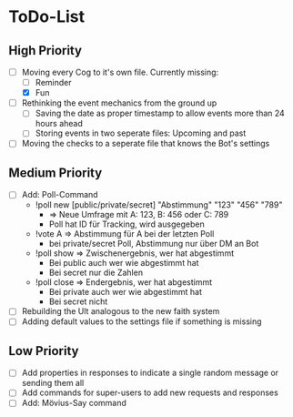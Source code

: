 # ToDo-List

## High Priority

- [ ] Moving every Cog to it's own file. Currently missing:
  - [ ] Reminder
  - [x] Fun
- [ ] Rethinking the event mechanics from the ground up
  - [ ] Saving the date as proper timestamp to allow events more than 24 hours ahead
  - [ ] Storing events in two seperate files: Upcoming and past
- [ ] Moving the checks to a seperate file that knows the Bot's settings

## Medium Priority

- [ ] Add: Poll-Command
  - !poll new \[public/private/secret\] "Abstimmung" "123" "456" "789"
    - => Neue Umfrage mit A: 123, B: 456 oder C: 789
    - Poll hat ID für Tracking, wird ausgegeben
  - !vote A => Abstimmung für A bei der letzten Poll
    - bei private/secret Poll, Abstimmung nur über DM an Bot
  - !poll show => Zwischenergebnis, wer hat abgestimmt
    - Bei public auch wer wie abgestimmt hat
    - Bei secret nur die Zahlen
  - !poll close => Endergebnis, wer hat abgestimmt
    - Bei private auch wer wie abgestimmt hat
    - Bei secret nicht
- [ ] Rebuilding the Ult analogous to the new faith system
- [ ] Adding default values to the settings file if something is missing

## Low Priority

- [ ] Add properties in responses to indicate a single random message or sending them all
- [ ] Add commands for super-users to add new requests and responses
- [ ] Add: Mövius-Say command

